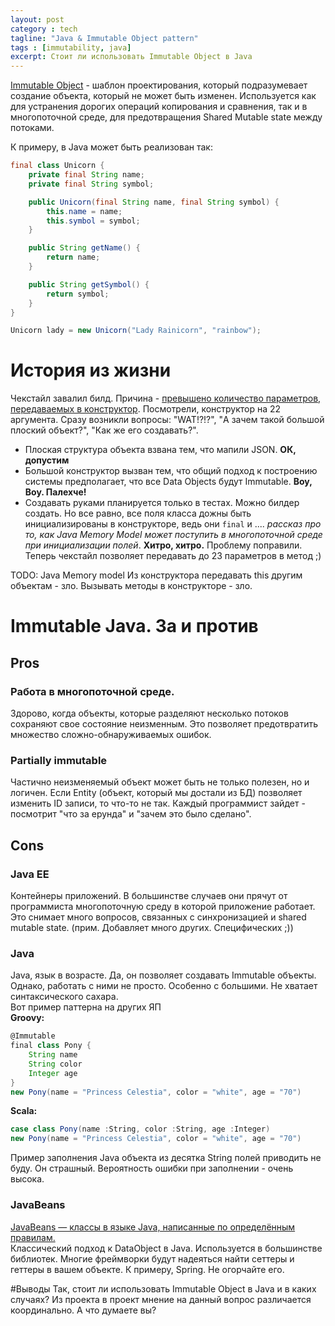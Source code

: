 ```yaml
---
layout: post
category : tech
tagline: "Java & Immutable Object pattern"
tags : [immutability, java]
excerpt: Стоит ли использовать Immutable Object в Java
---
```

[Immutable Object](https://en.wikipedia.org/wiki/Immutable_pattern) - шаблон проектирования, который подразумевает создание объекта, который не может быть изменен. Используется как для устранения дорогих операций копирования и сравнения, так и в многопоточной среде, для предотвращения Shared Mutable state между потоками.  

К примеру, в Java может быть реализован так:
```java
final class Unicorn {
	private final String name;
	private final String symbol;

	public Unicorn(final String name, final String symbol) {
		this.name = name;
		this.symbol = symbol;
	}

	public String getName() {
		return name;
	}

	public String getSymbol() {
		return symbol;
	}
}

Unicorn lady = new Unicorn("Lady Rainicorn", "rainbow");
```

# История из жизни
Чекстайл завалил билд. Причина - [превышено количество параметров, передаваемых в конструктор](http://checkstyle.sourceforge.net/config_sizes.html#ParameterNumber). Посмотрели, конструктор на 22 аргумента. Сразу возникли вопросы: "WAT!?!?", "А зачем такой большой плоский объект?", "Как же его создавать?".  
 - Плоская структура объекта взвана тем, что мапили JSON. **ОК, допустим**   
 - Большой конструктор вызван тем, что общий подход к построению системы предполагает, что все Data Objects будут Immutable. **Воу, Воу. Палехче!**  
 - Создавать руками планируется только в тестах. Можно билдер создать. Но все равно, все поля класса дожны быть инициализированы в конструкторе, ведь они `final` и .... *рассказ про то, как Java Memory Model может поступить в многопоточной среде при инициализации полей*. **Хитро, хитро.**
Проблему поправили. Теперь чекстайл позволяет передавать до 23 параметров в метод ;)

TODO: Java Memory model
Из конструктора передавать this другим объектам - зло. Вызывать методы в конструкторе - зло.

# Immutable Java. За и против
## Pros
### Работа в многопоточной среде. 
Здорово, когда объекты, которые разделяют несколько потоков сохраняют свое состояние неизменным. Это позволяет предотвратить множество сложно-обнаруживаемых ошибок.
### Partially immutable
Частично неизменяемый объект может быть не только полезен, но и логичен. Если Entity (объект, который мы достали из БД) позволяет изменить ID записи, то что-то не так. Каждый программист зайдет - посмотрит "что за ерунда" и "зачем это было сделано".
## Cons
### Java EE
Контейнеры приложений. В большинстве случаев они прячут от программиста многопоточную среду в которой приложение работает. Это снимает много вопросов, связанных с синхронизацией и shared mutable state. (прим. Добавляет много других. Специфических ;))
### Java
Java, язык в возрасте. Да, он позволяет создавать Immutable объекты. Однако, работать с ними не просто. Особенно с большими. Не хватает синтаксического сахара.  
Вот пример паттерна на других ЯП  
**Groovy:**
```groovy
@Immutable
final class Pony {
	String name
	String color
	Integer age
}
new Pony(name = "Princess Celestia", color = "white", age = "70")
```
**Scala:**
```scala
case class Pony(name :String, color :String, age :Integer)
new Pony(name = "Princess Celestia", color = "white", age = "70")
```
Пример заполнения Java объекта из десятка String полей приводить не буду. Он страшный. Вероятность ошибки при заполнении - очень высока.
### JavaBeans
[JavaBeans — классы в языке Java, написанные по определённым правилам.](https://ru.wikipedia.org/wiki/JavaBeans)  
Классический подход к DataObject в Java. Используется в большинстве библиотек.
Многие фреймворки будут надеяться найти сеттеры и геттеры в вашем объекте. К примеру, Spring. Не огорчайте его.

#Выводы
Так, стоит ли использовать Immutable Object в Java и в каких случаях? Из проекта в проект мнение на данный вопрос различается координально. А что думаете вы?



